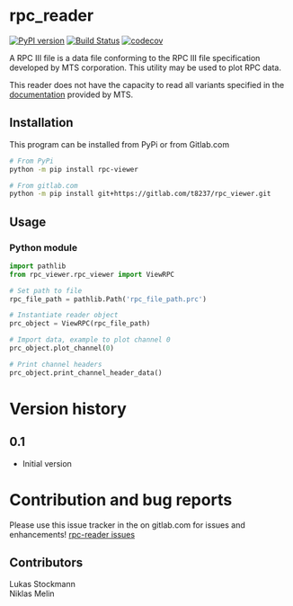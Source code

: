 # rpc_reader

[![PyPI version](https://img.shields.io/pypi/v/rpc-viewer.svg)](https://pypi.org/project/rpc-reader/)
[![Build Status](https://gitlab.com/t8237/rpc_viewer/badges/master/pipeline.svg)](https://gitlab.com/t8237/rpc_viewer/-/commits/master)
[![codecov](https://gitlab.com/t8237/rpc_viewer/badges/master/coverage.svg)](https://gitlab.com/t8237/rpc_viewer/-/commits/master)

A RPC III file is a data file conforming to the RPC III file specification developed by MTS corporation. This utility may be used to plot RPC data. 

This reader does not have the capacity to read all variants specified in the [documentation](https://corp.mts.com/cs/groups/public/documents/library/mts_007569.pdf) provided by MTS.

## Installation
This program can be installed from PyPi or from Gitlab.com
```bash
# From PyPi
python -m pip install rpc-viewer  

# From gitlab.com
python -m pip install git+https://gitlab.com/t8237/rpc_viewer.git
```


## Usage
### Python module

```python
import pathlib
from rpc_viewer.rpc_viewer import ViewRPC

# Set path to file
rpc_file_path = pathlib.Path('rpc_file_path.prc')

# Instantiate reader object
prc_object = ViewRPC(rpc_file_path)

# Import data, example to plot channel 0
prc_object.plot_channel(0)

# Print channel headers
prc_object.print_channel_header_data()
```

# Version history
## 0.1
 - Initial version

# Contribution and bug reports
Please use this issue tracker in the on gitlab.com for issues and enhancements!
[rpc-reader issues](https://gitlab.com/t8237/rpc_viewer/-/issues)  

## Contributors
Lukas Stockmann  
Niklas Melin
